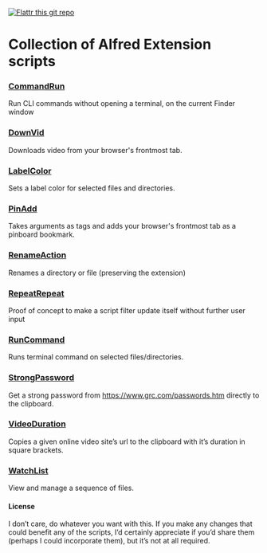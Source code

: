 [![Flattr this git repo](http://api.flattr.com/button/flattr-badge-large.png)](https://flattr.com/submit/auto?user_id=vitor&url=https://github.com/vitorgalvao/alfred-workflows&title=alfred-workflows&language=en_GB&tags=github,alfred&category=software)

# Collection of Alfred Extension scripts

### [CommandRun](http://www.alfredforum.com/topic/1868-commandrun-%E2%80%94-run-cli-commands-without-opening-a-terminal/)
Run CLI commands without opening a terminal, on the current Finder window

### [DownVid](http://www.alfredforum.com/topic/2045-downvid-%E2%80%94-download-videos-from-popular-sources/)
Downloads video from your browser's frontmost tab.

### [LabelColor](http://www.alfredforum.com/topic/1334-labelcolor-%E2%80%94-sets-a-label-color-for-selected-files-and-directories/)
Sets a label color for selected files and directories.

### [PinAdd](http://www.alfredforum.com/topic/1230-pinadd-%E2%80%94-takes-arguments-as-tags-and-adds-your-browser%E2%80%99s-frontmost-tab-as-a-pinboard-bookmark/)
Takes arguments as tags and adds your browser's frontmost tab as a pinboard bookmark.

### [RenameAction](http://www.alfredforum.com/topic/2722-renameaction-%E2%80%94-renames-a-directory-or-file-preserving-the-extension/)
Renames a directory or file (preserving the extension)

### [RepeatRepeat](http://www.alfredforum.com/topic/2740-repeatrepeat-%E2%80%94-proof-of-concept-to-make-a-script-filter-update-itself-without-further-user-input/)
Proof of concept to make a script filter update itself without further user input

### [RunCommand](http://www.alfredforum.com/topic/1550-runcommand-%E2%80%94-runs-terminal-command-on-selected-filesdirectories/)
Runs terminal command on selected files/directories.

### [StrongPassword](http://www.alfredforum.com/topic/1233-strongpassword-%E2%80%94-get-a-strong-password-from-httpswwwgrccompasswordshtm-directly-to-the-clipboard/)
Get a strong password from https://www.grc.com/passwords.htm directly to the clipboard.

### [VideoDuration](http://www.alfredforum.com/topic/1393-videoduration-%E2%80%94-copies-a-given-online-video-site%E2%80%99s-url-to-the-clipboard-with-it%E2%80%99s-duration-in-square-brackets/)
Copies a given online video site’s url to the clipboard with it’s duration in square brackets.

### [WatchList](http://www.alfredforum.com/topic/1931-watchlist-%E2%80%94-view-and-manage-a-sequence-of-files/)
View and manage a sequence of files.

#### License
I don’t care, do whatever you want with this. If you make any changes that could benefit any of the scripts, I’d certainly appreciate if you’d share them (perhaps I could incorporate them), but it’s not at all required.
